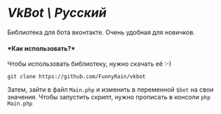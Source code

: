 # *VkBot \ Русский*
<img>Библиотека для бота вконтакте. Очень удобная для новичков.</p>
<h4>*Как использовать?*</h4>
<p>Чтобы использовать библиотеку, нужно скачать её :-)</p>
<code>git clone https://github.com/FunnyRain/vkbot</code>
<p>Затем, зайти в файл <code>Main.php</code> и изменить в переменной <code>$bot</code> на свои значения.
Чтобы запустить скрипт, нужно прописать в консоли <code>php Main.php</code></p>